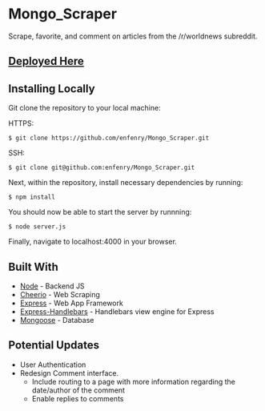 # Mongo_Scraper

Scrape, favorite, and comment on articles from the /r/worldnews subreddit.

## [Deployed Here](https://limitless-ravine-91739.herokuapp.com/)

## Installing Locally
Git clone the repository to your local machine: 

HTTPS:
```
$ git clone https://github.com/enfenry/Mongo_Scraper.git
```
SSH:
````
$ git clone git@github.com:enfenry/Mongo_Scraper.git
````

Next, within the repository, install necessary dependencies by running:
````
$ npm install
````

You should now be able to start the server by runnning:
````
$ node server.js
````

Finally, navigate to localhost:4000 in your browser.

## Built With
* [Node](https://nodejs.org/en/) - Backend JS
* [Cheerio](https://cheerio.js.org/) - Web Scraping
* [Express](https://expressjs.com/) - Web App Framework
* [Express-Handlebars](https://github.com/wycats/handlebars.js) - Handlebars view engine for Express
* [Mongoose](https://mongoosejs.com/) - Database

## Potential Updates
* User Authentication
* Redesign Comment interface. 
  * Include routing to a page with more information regarding the date/author of the comment
  * Enable replies to comments
